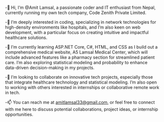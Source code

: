 -👋 Hi, I’m @Amit Lamsal, a passionate coder and IT enthusiast from Nepal, currently running my own tech company, Code Zenith Private Limited.

-👀 I’m deeply interested in coding, specializing in network technologies for high-density environments like hospitals, and I’m also keen on web development, with a particular focus on creating intuitive and impactful healthcare solutions.

-🌱 I’m currently learning ASP.NET Core, C#, HTML, and CSS as I build out a comprehensive medical website, A5 Lamsal Medical Center, which will include advanced features like a pharmacy section for streamlined patient care. I’m also exploring statistical modeling and probability to enhance data-driven decision-making in my projects.

-💞️ I’m looking to collaborate on innovative tech projects, especially those that integrate healthcare technology and statistical modeling. I’m also open to working with others interested in internships or collaborative remote work in tech.

-📫 You can reach me at amitlamsal33@gmail.com, or feel free to connect with me here to discuss potential collaborations, project ideas, or internship opportunities.

<!---
AmitLamsal2/AmitLamsal2 is a ✨ special ✨ repository because its `README.md` (this file) appears on your GitHub profile.
You can click the Preview link to take a look at your changes.
--->
